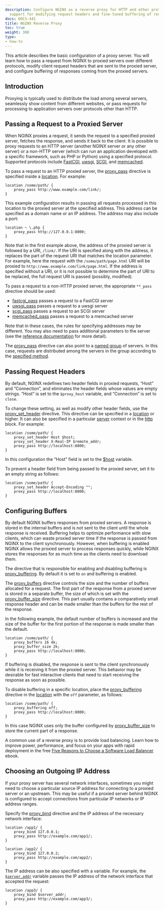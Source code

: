 ```yaml
---
description: Configure NGINX as a reverse proxy for HTTP and other protocols, with
  support for modifying request headers and fine-tuned buffering of responses.
docs: DOCS-441
title: NGINX Reverse Proxy
toc: true
weight: 300
type:
- how-to
---
```



This article describes the basic configuration of a proxy server. You will learn how to pass a request from NGINX to proxied servers over different protocols, modify client request headers that are sent to the proxied server, and configure buffering of responses coming from the proxied servers.

## Introduction

Proxying is typically used to distribute the load among several servers, seamlessly show content from different websites, or pass requests for processing to application servers over protocols other than HTTP.

## Passing a Request to a Proxied Server

When NGINX proxies a request, it sends the request to a specified proxied server, fetches the response, and sends it back to the client. It is possible to proxy requests to an HTTP server (another NGINX server or any other server) or a non-HTTP server (which can run an application developed with a specific framework, such as PHP or Python) using a specified protocol. Supported protocols include [FastCGI](https://nginx.org/en/docs/http/ngx_http_fastcgi_module.html), [uwsgi](https://nginx.org/en/docs/http/ngx_http_uwsgi_module.html), [SCGI](https://nginx.org/en/docs/http/ngx_http_scgi_module.html), and [memcached](https://nginx.org/en/docs/http/ngx_http_memcached_module.html).

To pass a request to an HTTP proxied server, the [proxy_pass](https://nginx.org/en/docs/http/ngx_http_proxy_module.html#proxy_pass) directive is specified inside a [location](https://nginx.org/en/docs/http/ngx_http_core_module.html#location). For example:

```nginx
location /some/path/ {
    proxy_pass http://www.example.com/link/;
}
```

This example configuration results in passing all requests processed in this location to the proxied server at the specified address. This address can be specified as a domain name or an IP address. The address may also include a port:

```nginx
location ~ \.php {
    proxy_pass http://127.0.0.1:8000;
}
```

Note that in the first example above, the address of the proxied server is followed by a URI, `/link/`. If the URI is specified along with the address, it replaces the part of the request URI that matches the location parameter. For example, here the request with the `/some/path/page.html` URI will be proxied to `http://www.example.com/link/page.html`. If the address is specified without a URI, or it is not possible to determine the part of URI to be replaced, the full request URI is passed (possibly, modified).

To pass a request to a non-HTTP proxied server, the appropriate `**_pass` directive should be used:

- [fastcgi_pass](https://nginx.org/en/docs/http/ngx_http_fastcgi_module.html#fastcgi_pass) passes a request to a FastCGI server
- [uwsgi_pass](https://nginx.org/en/docs/http/ngx_http_uwsgi_module.html#uwsgi_pass) passes a request to a uwsgi server
- [scgi_pass](https://nginx.org/en/docs/http/ngx_http_scgi_module.html#scgi_pass) passes a request to an SCGI server
- [memcached_pass](https://nginx.org/en/docs/http/ngx_http_memcached_module.html#memcached_pass) passes a request to a memcached server

Note that in these cases, the rules for specifying addresses may be different. You may also need to pass additional parameters to the server (see the [reference documentation](https://nginx.org/en/docs/) for more detail).

The [proxy_pass](https://nginx.org/en/docs/http/ngx_http_proxy_module.html#proxy_pass) directive can also point to a [named group](https://nginx.org/en/docs/http/load_balancing.html#algorithms) of servers. In this case, requests are distributed among the servers in the group according to the [specified method](https://www.nginx.com/resources/admin-guide/load-balancer/).

<span id="headers"></span>
## Passing Request Headers

By default, NGINX redefines two header fields in proxied requests, “Host” and “Connection”, and eliminates the header fields whose values are empty strings. “Host” is set to the `$proxy_host` variable, and “Connection” is set to `close`.

To change these setting, as well as modify other header fields, use the [proxy_set_header](https://nginx.org/en/docs/http/ngx_http_proxy_module.html#proxy_set_header) directive. This directive can be specified in a [location](https://nginx.org/en/docs/http/ngx_http_core_module.html#location) or higher. It can also be specified in a particular [server](https://nginx.org/en/docs/http/ngx_http_core_module.html#server) context or in the [http](https://nginx.org/en/docs/http/ngx_http_core_module.html#http) block. For example:

```nginx
location /some/path/ {
    proxy_set_header Host $host;
    proxy_set_header X-Real-IP $remote_addr;
    proxy_pass http://localhost:8000;
}
```

In this configuration the “Host” field is set to the [$host](https://nginx.org/en/docs/http/ngx_http_core_module.html#variables) variable.

To prevent a header field from being passed to the proxied server, set it to an empty string as follows:

```nginx
location /some/path/ {
    proxy_set_header Accept-Encoding "";
    proxy_pass http://localhost:8000;
}
```

<span id="buffers"></span>
## Configuring Buffers

By default NGINX buffers responses from proxied servers. A response is stored in the internal buffers and is not sent to the client until the whole response is received. Buffering helps to optimize performance with slow clients, which can waste proxied server time if the response is passed from NGINX to the client synchronously. However, when buffering is enabled NGINX allows the proxied server to process responses quickly, while NGINX stores the responses for as much time as the clients need to download them.

The directive that is responsible for enabling and disabling buffering is [proxy_buffering](https://nginx.org/en/docs/http/ngx_http_proxy_module.html#proxy_buffering). By default it is set to `on` and buffering is enabled.

The [proxy_buffers](https://nginx.org/en/docs/http/ngx_http_proxy_module.html#proxy_buffers) directive controls the size and the number of buffers allocated for a request. The first part of the response from a proxied server is stored in a separate buffer, the size of which is set with the [proxy_buffer_size](https://nginx.org/en/docs/http/ngx_http_proxy_module.html#proxy_buffer_size) directive. This part usually contains a comparatively small response header and can be made smaller than the buffers for the rest of the response.

In the following example, the default number of buffers is increased and the size of the buffer for the first portion of the response is made smaller than the default.

```nginx
location /some/path/ {
    proxy_buffers 16 4k;
    proxy_buffer_size 2k;
    proxy_pass http://localhost:8000;
}
```

If buffering is disabled, the response is sent to the client synchronously while it is receiving it from the proxied server. This behavior may be desirable for fast interactive clients that need to start receiving the response as soon as possible.

To disable buffering in a specific location, place the [proxy_buffering](https://nginx.org/en/docs/http/ngx_http_proxy_module.html#proxy_buffering) directive in the [location](https://nginx.org/en/docs/http/ngx_http_core_module.html#location) with the `off` parameter, as follows:

```nginx
location /some/path/ {
    proxy_buffering off;
    proxy_pass http://localhost:8000;
}
```

In this case NGINX uses only the buffer configured by [proxy_buffer_size](https://nginx.org/en/docs/http/ngx_http_proxy_module.html#proxy_buffer_size) to store the current part of a response.

A common use of a reverse proxy is to provide load balancing. Learn how to improve power, performance, and focus on your apps with rapid deployment in the free [Five Reasons to Choose a Software Load Balancer](https://www.nginx.com/resources/library/five-reasons-choose-software-load-balancer/) ebook.

<span id="proxy_bind"></span>
## Choosing an Outgoing IP Address

If your proxy server has several network interfaces, sometimes you might need to choose a particular source IP address for connecting to a proxied server or an upstream. This may be useful if a proxied server behind NGINX is configured to accept connections from particular IP networks or IP address ranges.

Specify the [proxy_bind](https://nginx.org/en/docs/http/ngx_http_proxy_module.html#proxy_bind) directive and the IP address of the necessary network interface:

```nginx
location /app1/ {
    proxy_bind 127.0.0.1;
    proxy_pass http://example.com/app1/;
}

location /app2/ {
    proxy_bind 127.0.0.2;
    proxy_pass http://example.com/app2/;
}
```

The IP address can be also specified with a variable. For example, the [`$server_addr`](https://nginx.org/en/docs/http/ngx_http_core_module.html#var_server_addr) variable passes the IP address of the network interface that accepted the request:

```nginx
location /app3/ {
    proxy_bind $server_addr;
    proxy_pass http://example.com/app3/;
}
```
